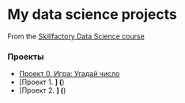 # My data science projects  
From the [Skillfactory Data Science course](https://skillfactory.ru/data-scientist)  

### Проекты  

* [Проект 0. Игра: Угадай число](https://github.com/SkilfactoryDS/sf_data_science/tree/main/project_0)  
* [Проект 1. ______] (______)  
* [Проект 2. ______] (______)  